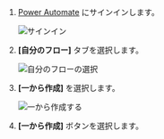 1. [Power Automate](https://flow.microsoft.com) にサインインします。
   
    ![サインイン](media/modern-approvals/sign-in.png)
2. **[自分のフロー]** タブを選択します。
   
    ![自分のフローの選択](media/modern-approvals/select-my-flows.png)
3. **[一から作成]** を選択します。
   
    ![一から作成する](media/modern-approvals/blank-template.png)

4. **[一から作成]** ボタンを選択します。

